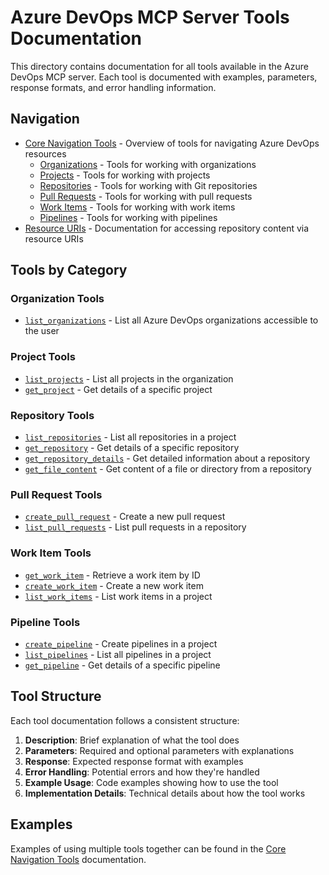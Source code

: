 # Azure DevOps MCP Server Tools Documentation

This directory contains documentation for all tools available in the Azure DevOps MCP server. Each tool is documented with examples, parameters, response formats, and error handling information.

## Navigation

- [Core Navigation Tools](./core-navigation.md) - Overview of tools for navigating Azure DevOps resources
  - [Organizations](./organizations.md) - Tools for working with organizations
  - [Projects](./projects.md) - Tools for working with projects
  - [Repositories](./repositories.md) - Tools for working with Git repositories
  - [Pull Requests](./pull-requests.md) - Tools for working with pull requests
  - [Work Items](./work-items.md) - Tools for working with work items
  - [Pipelines](./pipelines.md) - Tools for working with pipelines
- [Resource URIs](./resources.md) - Documentation for accessing repository content via resource URIs

## Tools by Category

### Organization Tools

- [`list_organizations`](./organizations.md#list_organizations) - List all Azure DevOps organizations accessible to the user

### Project Tools

- [`list_projects`](./projects.md#list_projects) - List all projects in the organization
- [`get_project`](./projects.md#get_project) - Get details of a specific project

### Repository Tools

- [`list_repositories`](./repositories.md#list_repositories) - List all repositories in a project
- [`get_repository`](./repositories.md#get_repository) - Get details of a specific repository
- [`get_repository_details`](./repositories.md#get_repository_details) - Get detailed information about a repository
- [`get_file_content`](./repositories.md#get_file_content) - Get content of a file or directory from a repository

### Pull Request Tools

- [`create_pull_request`](./pull-requests.md#create_pull_request) - Create a new pull request
- [`list_pull_requests`](./pull-requests.md#list_pull_requests) - List pull requests in a repository

### Work Item Tools

- [`get_work_item`](./work-items.md#get_work_item) - Retrieve a work item by ID
- [`create_work_item`](./work-items.md#create_work_item) - Create a new work item
- [`list_work_items`](./work-items.md#list_work_items) - List work items in a project

### Pipeline Tools
- [`create_pipeline`](./pipelines.md#create_pipeline) - Create pipelines in a project
- [`list_pipelines`](./pipelines.md#list_pipelines) - List all pipelines in a project
- [`get_pipeline`](./pipelines.md#get_pipeline) - Get details of a specific pipeline

## Tool Structure

Each tool documentation follows a consistent structure:

1. **Description**: Brief explanation of what the tool does
2. **Parameters**: Required and optional parameters with explanations
3. **Response**: Expected response format with examples
4. **Error Handling**: Potential errors and how they're handled
5. **Example Usage**: Code examples showing how to use the tool
6. **Implementation Details**: Technical details about how the tool works

## Examples

Examples of using multiple tools together can be found in the [Core Navigation Tools](./core-navigation.md#common-use-cases) documentation.
